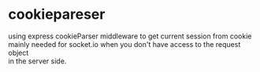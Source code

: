 cookiepareser
=============

using express cookieParser middleware to get current session from cookie   
mainly needed for socket.io when you don't have access to the request object   
in the server side.